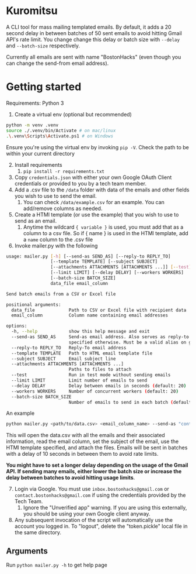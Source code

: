 # Kuromitsu
A CLI tool for mass mailing templated emails. By default, it adds a 20 second delay in between batches of 50 sent emails to avoid hitting Gmail API's rate limit. You change change this delay or batch size with `--delay` and `--batch-size` respectively. 

Currently all emails are sent with name "BostonHacks" (even though you can change the send-from email address). 


# Getting started
Requirements: Python 3

1) Create a virtual env (optional but recommended)
```bash
python -m venv .venv
source ./.venv/bin/Activate # on mac/linux
.\.venv\Scripts\Activate.ps1 # on Windows
```
Ensure you're using the virtual env by invoking `pip -V`. Check the path to be within your current directory

2) Install requirements
   1) `pip install -r requirements.txt`
3) Copy `credentials.json` with either your own Google OAuth Client credentials or provided to you by a tech team member.
4) Add a .csv file to the `/data` folder with data of the emails and other fields you wish to use to send the email.
   1) You can check `/data/example.csv` for an example. You can add/remove columns as needed.
5) Create a HTMl template (or use the example) that you wish to use to send as an email. 
   1) Anytime the wildcard `{ variable }` is used, you must add that as a column to a csv file. So if { name } is used in the HTMl template, add a `name` column to the .csv file
6) Invoke mailer.py with the following 
```bash
usage: mailer.py [-h] [--send-as SEND_AS] [--reply-to REPLY_TO]
                 [--template TEMPLATE] [--subject SUBJECT]
                 [--attachments ATTACHMENTS [ATTACHMENTS ...]] [--test]
                 [--limit LIMIT] [--delay DELAY] [--workers WORKERS]
                 [--batch-size BATCH_SIZE]
                 data_file email_column

Send batch emails from a CSV or Excel file

positional arguments:
  data_file             Path to CSV or Excel file with recipient data
  email_column          Column name containing email addresses

options:
  -h, --help            show this help message and exit
  --send-as SEND_AS     Send-as email address. Also serves as reply-to unless
                        specified otherwise. Must be a valid alias on gmail account
  --reply-to REPLY_TO   Reply-To email address
  --template TEMPLATE   Path to HTML email template file
  --subject SUBJECT     Email subject line
  --attachments ATTACHMENTS [ATTACHMENTS ...]
                        Paths to files to attach
  --test                Run in test mode without sending emails
  --limit LIMIT         Limit number of emails to send
  --delay DELAY         Delay between emails in seconds (default: 20)
  --workers WORKERS     Number of concurrent workers (default: 20)
  --batch-size BATCH_SIZE
                        Number of emails to send in each batch (default: 50)
```
An example
```bash
python mailer.py <path/to/data.csv> <email_column_name> --send-as "contact@bostonhacks.org" --subject "BostonHacks 2025 Updates" --template <path/to/template.html> --attachments <path/to/file> <path/to/file2> --delay 10
```
This will open the data.csv with all the emails and their associated information, read the email column, set the subject of the email, use the HTMl template specified, and attach the files. Emails will be sent in batches with a delay of 10 seconds in between them to avoid rate limits.

**You might have to set a longer delay depending on the usage of the Gmail API. If sending many emails, either lower the batch size or increase the delay between batches to avoid hitting usage limits**.

7) Login via Google. You must use `inbox.bostonhacks@gmail.com` or `contact.bostonhacks@gmail.com` if using the credentials provided by the Tech Team. 
   1) Ignore the "Unverified app" warning. If you are using this externally, you should be using your own Google client anyway.
8) Any subsequent invocation of the script will automatically use the account you logged in. To "logout", delete the "token.pickle" local file in the same directory.

## Arguments
Run `python mailer.py -h` to get help page

